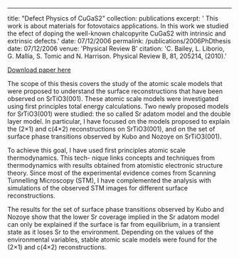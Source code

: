---
title: "Defect Physics of CuGaS2"
collection: publications
excerpt: ' This work is about materials for fotovotaics applications. In this work we studied the
efect of doping the well-known chalcopyrite CuGaS2 with intrinsic and extrinsic defects.' 
date: 07/12/2006
permalink: /publications/2006PhDthesis
date: 07/12/2006
venue: 'Physical Review B'
citation: 'C. Bailey, L. Liborio, G. Mallia, S. Tomic and N. Harrison. Physical Review B, 81, 205214, (2010).'

[Download paper here](http://leandro-liborio.github.io/files/liborio-phdthesis.pdf)

The scope of this thesis covers the study of the atomic scale models that were proposed to understand the surface
reconstructions that have been observed on SrTiO3(001). These atomic scale models were investigated using first principles
total energy calculations. Two newly proposed models for SrTiO3(001) were studied: the so called Sr adatom model and the 
double layer model. In particular, I have focused on the models proposed to explain the (2×1) and c(4×2) reconstructions 
on SrTiO3(001), and on the set of surface phase transitions observed by Kubo and Nozoye on SrTiO3(001).

To achieve this goal, I have used first principles atomic scale thermodynamics. This tech- nique links concepts and 
techniques from thermodynamics with results obtained from atomistic electronic structure theory. Since most of the
experimental evidence comes from Scanning Tunnelling Microscopy (STM), I have complemented the analysis with simulations
of the observed STM images for different surface reconstructions.

The results for the set of surface phase transitions observed by Kubo and Nozoye show that the lower Sr coverage implied
in the Sr adatom model can only be explained if the surface is far from equilibrium, in a transient state as it loses Sr
to the environment. Depending on the values of the environmental variables, stable atomic scale models were found for the
(2×1) and c(4×2) reconstructions.
